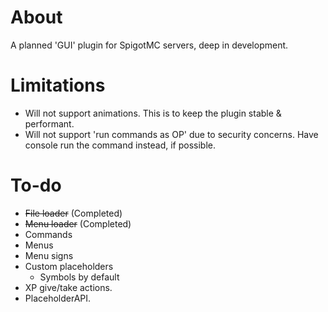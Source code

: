 # About
A planned 'GUI' plugin for SpigotMC servers, deep in development.

# Limitations
* Will not support animations. This is to keep the plugin stable & performant.
* Will not support 'run commands as OP' due to security concerns. Have console run the command instead, if possible.

# To-do
* ~~File loader~~ (Completed)
* ~~Menu loader~~ (Completed)
* Commands  
* Menus  
* Menu signs
* Custom placeholders
  * Symbols by default
* XP give/take actions.    
* PlaceholderAPI.
